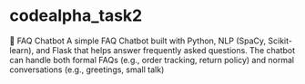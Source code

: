 # codealpha_task2
🤖 FAQ Chatbot  A simple FAQ Chatbot built with Python, NLP (SpaCy, Scikit-learn), and Flask that helps answer frequently asked questions. The chatbot can handle both formal FAQs (e.g., order tracking, return policy) and normal conversations (e.g., greetings, small talk)
